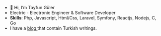 - 👋 Hi, I’m Tayfun Güler
- Electric - Electronic Engineer & Software Developer
- <b>Skills</b>: Php, Javascript, Html/Css, Laravel, Symfony, Reactjs, Nodejs, C, Go
- I have a <a href="http://tayfunguler.org/blog">blog </a> that contain Turkish writings.
